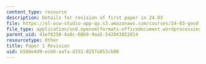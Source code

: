 ```yaml
---
content_type: resource
description: Details for revision of first paper in 24.03
file: https://ol-ocw-studio-app-qa.s3.amazonaws.com/courses/24-03-good-food-ethics-and-politics-of-food-spring-2017/b588e4d9ecb6aafad3318257a853cb08_24.03_paper_revision.docx
file_type: application/vnd.openxmlformats-officedocument.wordprocessingml.document
parent_uid: 41ef0258-4a8c-60b9-9aa5-542043852814
resourcetype: Other
title: Paper 1 Revision
uid: b588e4d9-ecb6-aafa-d331-8257a853cb08
---
```

